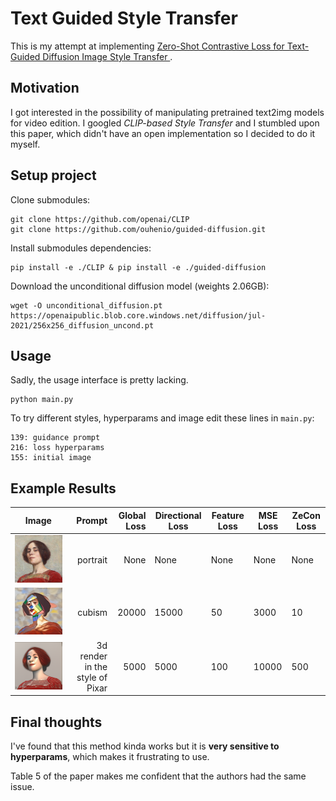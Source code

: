 # Text Guided Style Transfer

This is my attempt at implementing [Zero-Shot Contrastive Loss for Text-Guided Diffusion Image Style Transfer ](https://arxiv.org/abs/2303.08622).

## Motivation

I got interested in the possibility of manipulating pretrained text2img models for video edition. I googled _CLIP-based Style Transfer_ and I stumbled upon this paper, which didn't have an open implementation so I decided to do it myself.

## Setup project

Clone submodules:

```
git clone https://github.com/openai/CLIP
git clone https://github.com/ouhenio/guided-diffusion.git
```

Install submodules dependencies:

```console
pip install -e ./CLIP & pip install -e ./guided-diffusion
```

Download the unconditional diffusion model (weights 2.06GB):

```console
wget -O unconditional_diffusion.pt https://openaipublic.blob.core.windows.net/diffusion/jul-2021/256x256_diffusion_uncond.pt
```

## Usage

Sadly, the usage interface is pretty lacking.


```console
python main.py
```

To try different styles, hyperparams and image edit these lines in `main.py`:

```
139: guidance prompt
216: loss hyperparams
155: initial image
```

## Example Results

| Image                   |                            Prompt | Global Loss | Directional Loss | Feature Loss | MSE Loss | ZeCon Loss |
|-------------------------|----------------------------------:|------------:|------------------|--------------|----------|------------|
| ![](elin.jpg)           |                          portrait |        None | None             | None         | None     | None       |
| ![](figures/cubism.png) |                            cubism |       20000 | 15000            | 50           | 3000     | 10         |
| ![](figures/pixar.png)  |   3d render in the style of Pixar |        5000 | 5000             | 100          | 10000    | 500        |


## Final thoughts

I've found that this method kinda works but it is **very sensitive to hyperparams**, which makes it frustrating to use.

Table 5 of the paper makes me confident that the authors had the same issue.
